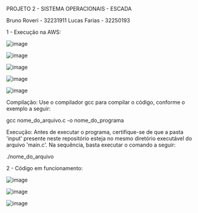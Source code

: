 PROJETO 2 - SISTEMA OPERACIONAIS - ESCADA

Bruno Roveri - 32231911
Lucas Farias - 32250193



1 - Execução na AWS:

![image](https://github.com/brunoroveri/PROJSO/assets/142548195/31f5a4ec-ccbe-4f95-a632-bfad0d206a6d)

![image](https://github.com/brunoroveri/PROJSO/assets/142548195/792d0209-3df7-4d54-9b94-93ab5d2c3179)

![image](https://github.com/brunoroveri/PROJSO/assets/142548195/05072dce-6f26-4283-bdd8-38317ecac48f)

![image](https://github.com/brunoroveri/PROJSO/assets/142548195/fa00220b-8c8a-4b7b-a4ad-f01cc387fbd9)

![image](https://github.com/brunoroveri/PROJSO/assets/142548195/79054a8b-3db0-48c6-8974-63a94f7af178)



Compilação:
Use o compilador gcc para compilar o código, conforme o exemplo a seguir:

gcc nome_do_arquivo.c -o nome_do_programa


Execução:
Antes de executar o programa, certifique-se de que a pasta 'input' presente neste repositório esteja no mesmo diretório executável do arquivo 'main.c'. Na sequência, basta executar o comando a seguir:

./nome_do_arquivo


2 - Código em funcionamento:

![image](https://github.com/brunoroveri/PROJSO/assets/142548195/1f159fe5-a84e-4359-b6b2-7796447cf614)

![image](https://github.com/brunoroveri/PROJSO/assets/142548195/94a39e92-d207-4acc-88a5-4eac039315e3)

![image](https://github.com/brunoroveri/PROJSO/assets/142548195/9099e4db-fd77-48fa-9147-c90147adf440)


